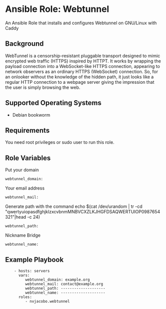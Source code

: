 Ansible Role: Webtunnel
=========

An Ansible Role that installs and configures Webtunnel on GNU/Linux with Caddy

Background
------------

WebTunnel is a censorship-resistant pluggable transport designed to mimic encrypted web traffic (HTTPS) inspired by HTTPT. It works by wrapping the payload connection into a WebSocket-like HTTPS connection, appearing to network observers as an ordinary HTTPS (WebSocket) connection. So, for an onlooker without the knowledge of the hidden path, it just looks like a regular HTTP connection to a webpage server giving the impression that the user is simply browsing the web. 


Supported Operating Systems
------------
- Debian bookworm

Requirements
------------

You need root privileges or sudo user to run this role.

Role Variables
--------------

Put your domain

    webtunnel_domain:
    
Your email address

    webtunnel_mail:
    
Generate path with the command 
    echo $(cat /dev/urandom | tr -cd "qwertyuiopasdfghjklzxcvbnmMNBVCXZLKJHGFDSAQWERTUIOP0987654321"|head -c 24)

    webtunnel_path:
Nickname Bridge
   
    webtunnel_name:

Example Playbook
----------------

        - hosts: servers
          vars:
             webtunnel_domain: example.org
             webtunnel_mail: contact@example.org
             webtunnel_path: --------------------
             webtunnel_name: --------------------
          roles:
             - nvjacobo.webtunnel             
